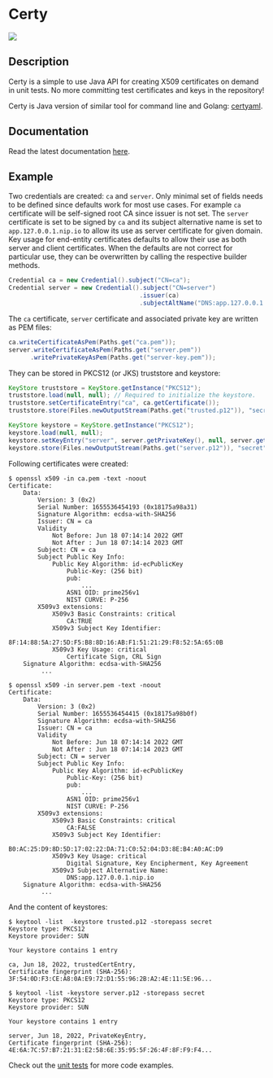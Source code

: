 # Certy

![](https://github.com/tsaarni/certy/workflows/unit-tests/badge.svg)

## Description

Certy is a simple to use Java API for creating X509 certificates on demand in unit tests.
No more committing test certificates and keys in the repository!

Certy is Java version of similar tool for command line and Golang: [certyaml](https://github.com/tsaarni/certyaml).

## Documentation

Read the latest documentation [here](https://tsaarni.github.io/certy/).

## Example

Two credentials are created: `ca` and `server`.
Only minimal set of fields needs to be defined since defaults work for most use cases.
For example `ca` certificate will be self-signed root CA since issuer is not set.
The `server` certificate is set to be signed by `ca` and its subject alternative name is set to `app.127.0.0.1.nip.io` to allow its use as server certificate for given domain.
Key usage for end-entity certificates defaults to allow their use as both server and client certificates.
When the defaults are not correct for particular use, they can be overwritten by calling the respective builder methods.

```java
Credential ca = new Credential().subject("CN=ca");
Credential server = new Credential().subject("CN=server")
                                    .issuer(ca)
                                    .subjectAltName("DNS:app.127.0.0.1.nip.io");
```

The `ca` certificate, `server` certificate and associated private key are written as PEM files:

```java
ca.writeCertificateAsPem(Paths.get("ca.pem"));
server.writeCertificateAsPem(Paths.get("server.pem"))
      .writePrivateKeyAsPem(Paths.get("server-key.pem"));
```

They can be stored in PKCS12 (or JKS) truststore and keystore:

```java
KeyStore truststore = KeyStore.getInstance("PKCS12");
truststore.load(null, null); // Required to initialize the keystore.
truststore.setCertificateEntry("ca", ca.getCertificate());
truststore.store(Files.newOutputStream(Paths.get("trusted.p12")), "secret".toCharArray());

KeyStore keystore = KeyStore.getInstance("PKCS12");
keystore.load(null, null);
keystore.setKeyEntry("server", server.getPrivateKey(), null, server.getCertificates());
keystore.store(Files.newOutputStream(Paths.get("server.p12")), "secret".toCharArray());
```

Following certificates were created:

```console
$ openssl x509 -in ca.pem -text -noout
Certificate:
    Data:
        Version: 3 (0x2)
        Serial Number: 1655536454193 (0x18175a98a31)
        Signature Algorithm: ecdsa-with-SHA256
        Issuer: CN = ca
        Validity
            Not Before: Jun 18 07:14:14 2022 GMT
            Not After : Jun 18 07:14:14 2023 GMT
        Subject: CN = ca
        Subject Public Key Info:
            Public Key Algorithm: id-ecPublicKey
                Public-Key: (256 bit)
                pub:
                    ...
                ASN1 OID: prime256v1
                NIST CURVE: P-256
        X509v3 extensions:
            X509v3 Basic Constraints: critical
                CA:TRUE
            X509v3 Subject Key Identifier:
                8F:14:88:5A:27:5D:F5:B8:8D:16:AB:F1:51:21:29:F8:52:5A:65:0B
            X509v3 Key Usage: critical
                Certificate Sign, CRL Sign
    Signature Algorithm: ecdsa-with-SHA256
         ...

$ openssl x509 -in server.pem -text -noout
Certificate:
    Data:
        Version: 3 (0x2)
        Serial Number: 1655536454415 (0x18175a98b0f)
        Signature Algorithm: ecdsa-with-SHA256
        Issuer: CN = ca
        Validity
            Not Before: Jun 18 07:14:14 2022 GMT
            Not After : Jun 18 07:14:14 2023 GMT
        Subject: CN = server
        Subject Public Key Info:
            Public Key Algorithm: id-ecPublicKey
                Public-Key: (256 bit)
                pub:
                    ...
                ASN1 OID: prime256v1
                NIST CURVE: P-256
        X509v3 extensions:
            X509v3 Basic Constraints: critical
                CA:FALSE
            X509v3 Subject Key Identifier:
                B0:AC:25:D9:8D:5D:17:02:22:DA:71:C0:52:04:D3:8E:B4:A0:AC:D9
            X509v3 Key Usage: critical
                Digital Signature, Key Encipherment, Key Agreement
            X509v3 Subject Alternative Name:
                DNS:app.127.0.0.1.nip.io
    Signature Algorithm: ecdsa-with-SHA256
         ...
```

And the content of keystores:

```console
$ keytool -list  -keystore trusted.p12 -storepass secret
Keystore type: PKCS12
Keystore provider: SUN

Your keystore contains 1 entry

ca, Jun 18, 2022, trustedCertEntry,
Certificate fingerprint (SHA-256): 3F:54:0D:F3:CE:A8:0A:E9:72:D1:55:96:2B:A2:4E:11:5E:96...

$ keytool -list -keystore server.p12 -storepass secret
Keystore type: PKCS12
Keystore provider: SUN

Your keystore contains 1 entry

server, Jun 18, 2022, PrivateKeyEntry,
Certificate fingerprint (SHA-256): 4E:6A:7C:57:B7:21:31:E2:58:6E:35:95:5F:26:4F:8F:F9:F4...
```

Check out the [unit tests](lib/src/test/java/fi/protonode/certy/TestCredential.java) for more code examples.

